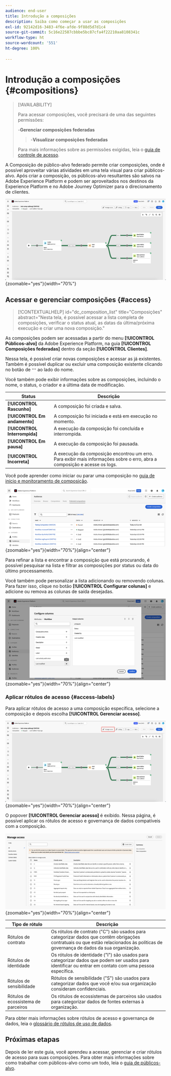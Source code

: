 ```yaml
---
audience: end-user
title: Introdução a composições
description: Saiba como começar a usar as composições
exl-id: 92142d16-3483-4f6e-afde-9f88d5d7d1c4
source-git-commit: 5c16e22587cbbbe5bc87cfa4f22210aa8108341c
workflow-type: ht
source-wordcount: '551'
ht-degree: 100%

---
```


# Introdução a composições {#compositions}

>[!AVAILABILITY]
>
>Para acessar composições, você precisará de uma das seguintes permissões:
>
>-**Gerenciar composições federadas**
>>-**Visualizar composições federadas**
>
>Para mais informações sobre as permissões exigidas, leia o [guia de controle de acesso](/help/governance-privacy-security/access-control.md).

A Composição de público-alvo federado permite criar composições, onde é possível aproveitar várias atividades em uma tela visual para criar públicos-alvo. Após criar a composição, os públicos-alvo resultantes são salvos na Adobe Experience Platform e podem ser aproveitados nos destinos da Experience Platform e no Adobe Journey Optimizer para o direcionamento de clientes.

![Um exemplo de fluxo de trabalho de composição é exibido na composição de público-alvo federado.](assets/gs-compositions/composition-example.png){zoomable="yes"}{width="70%"}

## Acessar e gerenciar composições  {#access}

>[!CONTEXTUALHELP]
>id="dc_composition_list"
>title="Composições"
>abstract="Nesta tela, é possível acessar a lista completa de composições, verificar o status atual, as datas da última/próxima execução e criar uma nova composição."

As composições podem ser acessadas a partir do menu **[!UICONTROL Públicos-alvo]** da Adobe Experience Platform, na guia **[!UICONTROL Composições federadas]** dentro da seção **[!UICONTROL Clientes]**.

Nessa tela, é possível criar novas composições e acessar as já existentes. Também é possível duplicar ou excluir uma composição existente clicando no botão de ![reticências](/help/assets/icons/more.png) ao lado do nome.

Você também pode exibir informações sobre as composições, incluindo o nome, o status, o criador e a última data de modificação.

| Status | Descrição |
| ------ | ----------- |
| **[!UICONTROL Rascunho]** | A composição foi criada e salva. |
| **[!UICONTROL Em andamento]** | A composição foi iniciada e está em execução no momento. |
| **[!UICONTROL Interrompida]** | A execução da composição foi concluída e interrompida. |
| **[!UICONTROL Em pausa]** | A execução da composição foi pausada. |
| **[!UICONTROL Incorreta]** | A execução da composição encontrou um erro. Para exibir mais informações sobre o erro, abra a composição e acesse os logs. |

Você pode aprender como iniciar ou parar uma composição no [guia de início e monitoramento de composição](./start-monitor-composition.md).

![Uma lista de composições disponíveis é exibida.](assets/gs-compositions/compositions-list.png){zoomable="yes"}{width="70%"}{align="center"}

Para refinar a lista e encontrar a composição que está procurando, é possível pesquisar na lista e filtrar as composições por status ou data do último processamento.

Você também pode personalizar a lista adicionando ou removendo colunas. Para fazer isso, clique no botão **[!UICONTROL Configurar colunas]** e adicione ou remova as colunas de saída desejadas.

![É exibida uma lista das colunas disponíveis para adicionar à página de navegação das composições.](assets/gs-compositions/compositions-columns.png){zoomable="yes"}{width="70%"}{align="center"}

### Aplicar rótulos de acesso {#access-labels}

Para aplicar rótulos de acesso a uma composição específica, selecione a composição e depois escolha **[!UICONTROL Gerenciar acesso]**.

![O botão &quot;Gerenciar acesso&quot; está realçado na tela de composição.](assets/gs-compositions/select-manage-access.png){zoomable="yes"}{width="70%"}{align="center"}

O popover **[!UICONTROL Gerenciar acesso]** é exibido. Nessa página, é possível aplicar os rótulos de acesso e governança de dados compatíveis com a composição.

![O popover Gerenciar acesso é exibido. Isso mostra uma lista de todos os rótulos disponíveis aplicáveis à composição.](assets/gs-compositions/manage-access.png){zoomable="yes"}{width="70%"}{align="center"}

| Tipo de rótulo | Descrição |
| ---------- | ----------- |
| Rótulos de contrato | Os rótulos de contrato (&quot;C&quot;) são usados para categorizar dados que contêm obrigações contratuais ou que estão relacionados às políticas de governança de dados da sua organização. |
| Rótulos de identidade | Os rótulos de identidade (&quot;I&quot;) são usados para categorizar dados que podem ser usados para identificar ou entrar em contato com uma pessoa específica. |
| Rótulos de sensibilidade | Rótulos de sensibilidade (&quot;S&quot;) são usados para categorizar dados que você e/ou sua organização consideram confidenciais. |
| Rótulos de ecossistema de parceiros | Os rótulos de ecossistemas de parceiros são usados para categorizar dados de fontes externas à organização. |

Para obter mais informações sobre rótulos de acesso e governança de dados, leia o [glossário de rótulos de uso de dados](https://experienceleague.adobe.com/pt-br/docs/experience-platform/data-governance/labels/reference).

## Próximas etapas

Depois de ler este guia, você aprendeu a acessar, gerenciar e criar rótulos de acesso para suas composições. Para obter mais informações sobre como trabalhar com públicos-alvo como um todo, leia o [guia de públicos-alvo](../start/audiences.md).
